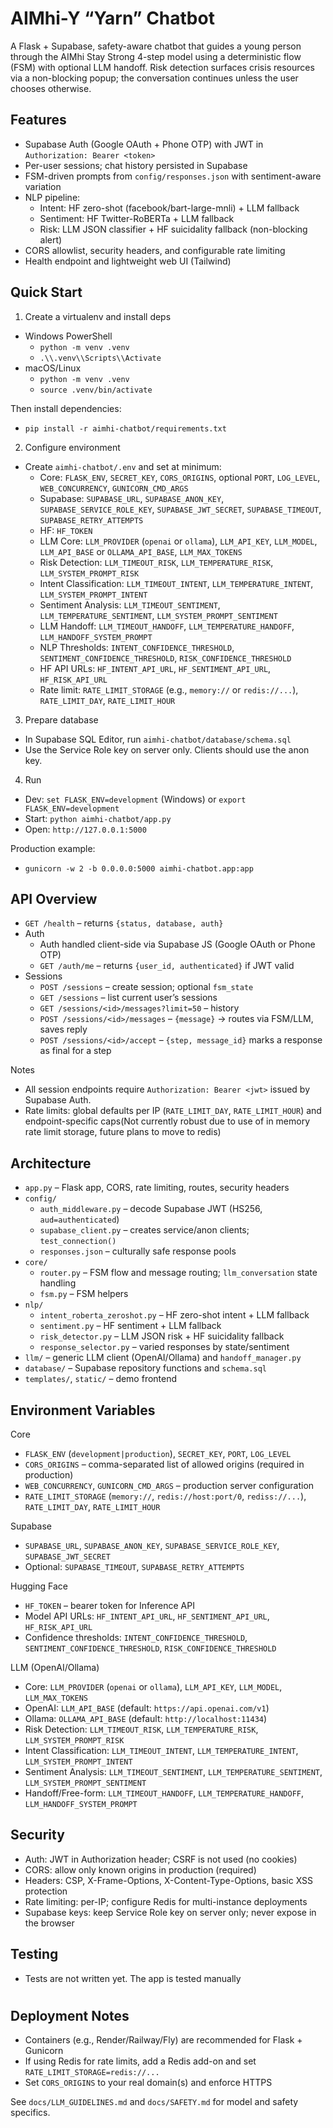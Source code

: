# AIMhi-Y “Yarn” Chatbot

A Flask + Supabase, safety-aware chatbot that guides a young person through the AIMhi Stay Strong 4-step model using a deterministic flow (FSM) with optional LLM handoff. Risk detection surfaces crisis resources via a non-blocking popup; the conversation continues unless the user chooses otherwise.

## Features

- Supabase Auth (Google OAuth + Phone OTP) with JWT in `Authorization: Bearer <token>`
- Per-user sessions; chat history persisted in Supabase
- FSM-driven prompts from `config/responses.json` with sentiment-aware variation
- NLP pipeline:
  - Intent: HF zero-shot (facebook/bart-large-mnli) + LLM fallback
  - Sentiment: HF Twitter-RoBERTa + LLM fallback
  - Risk: LLM JSON classifier + HF suicidality fallback (non-blocking alert)
- CORS allowlist, security headers, and configurable rate limiting
- Health endpoint and lightweight web UI (Tailwind)

## Quick Start

1) Create a virtualenv and install deps
- Windows PowerShell
  - `python -m venv .venv`
  - `.\\.venv\\Scripts\\Activate`
- macOS/Linux
  - `python -m venv .venv`
  - `source .venv/bin/activate`

Then install dependencies:

- `pip install -r aimhi-chatbot/requirements.txt`
2) Configure environment
- Create `aimhi-chatbot/.env` and set at minimum:
  - Core: `FLASK_ENV`, `SECRET_KEY`, `CORS_ORIGINS`, optional `PORT`, `LOG_LEVEL`, `WEB_CONCURRENCY`, `GUNICORN_CMD_ARGS`
  - Supabase: `SUPABASE_URL`, `SUPABASE_ANON_KEY`, `SUPABASE_SERVICE_ROLE_KEY`, `SUPABASE_JWT_SECRET`, `SUPABASE_TIMEOUT`, `SUPABASE_RETRY_ATTEMPTS`
  - HF: `HF_TOKEN`
  - LLM Core: `LLM_PROVIDER` (`openai` or `ollama`), `LLM_API_KEY`, `LLM_MODEL`, `LLM_API_BASE` or `OLLAMA_API_BASE`, `LLM_MAX_TOKENS`
  - Risk Detection: `LLM_TIMEOUT_RISK`, `LLM_TEMPERATURE_RISK`, `LLM_SYSTEM_PROMPT_RISK`
  - Intent Classification: `LLM_TIMEOUT_INTENT`, `LLM_TEMPERATURE_INTENT`, `LLM_SYSTEM_PROMPT_INTENT`
  - Sentiment Analysis: `LLM_TIMEOUT_SENTIMENT`, `LLM_TEMPERATURE_SENTIMENT`, `LLM_SYSTEM_PROMPT_SENTIMENT`
  - LLM Handoff: `LLM_TIMEOUT_HANDOFF`, `LLM_TEMPERATURE_HANDOFF`, `LLM_HANDOFF_SYSTEM_PROMPT`
  - NLP Thresholds: `INTENT_CONFIDENCE_THRESHOLD`, `SENTIMENT_CONFIDENCE_THRESHOLD`, `RISK_CONFIDENCE_THRESHOLD`
  - HF API URLs: `HF_INTENT_API_URL`, `HF_SENTIMENT_API_URL`, `HF_RISK_API_URL`
  - Rate limit: `RATE_LIMIT_STORAGE` (e.g., `memory://` or `redis://...`), `RATE_LIMIT_DAY`, `RATE_LIMIT_HOUR`
3) Prepare database
- In Supabase SQL Editor, run `aimhi-chatbot/database/schema.sql`
- Use the Service Role key on server only. Clients should use the anon key.
4) Run
- Dev: `set FLASK_ENV=development` (Windows) or `export FLASK_ENV=development`
- Start: `python aimhi-chatbot/app.py`
- Open: `http://127.0.0.1:5000`

Production example:

- `gunicorn -w 2 -b 0.0.0.0:5000 aimhi-chatbot.app:app`

## API Overview

- `GET /health` – returns `{status, database, auth}`
- Auth
  - Auth handled client-side via Supabase JS (Google OAuth or Phone OTP)
  - `GET /auth/me` – returns `{user_id, authenticated}` if JWT valid
- Sessions
  - `POST /sessions` – create session; optional `fsm_state`
  - `GET /sessions` – list current user’s sessions
  - `GET /sessions/<id>/messages?limit=50` – history
  - `POST /sessions/<id>/messages` – `{message}` → routes via FSM/LLM, saves reply
  - `POST /sessions/<id>/accept` – `{step, message_id}` marks a response as final for a step

Notes

- All session endpoints require `Authorization: Bearer <jwt>` issued by Supabase Auth.
- Rate limits: global defaults per IP (`RATE_LIMIT_DAY`, `RATE_LIMIT_HOUR`) and endpoint-specific caps(Not currently robust due to use of in memory rate limit storage, future plans to move to redis)

## Architecture

- `app.py` – Flask app, CORS, rate limiting, routes, security headers
- `config/`
  - `auth_middleware.py` – decode Supabase JWT (HS256, `aud=authenticated`)
  - `supabase_client.py` – creates service/anon clients; `test_connection()`
  - `responses.json` – culturally safe response pools
- `core/`
  - `router.py` – FSM flow and message routing; `llm_conversation` state handling
  - `fsm.py` – FSM helpers
- `nlp/`
  - `intent_roberta_zeroshot.py` – HF zero-shot intent + LLM fallback
  - `sentiment.py` – HF sentiment + LLM fallback
  - `risk_detector.py` – LLM JSON risk + HF suicidality fallback
  - `response_selector.py` – varied responses by state/sentiment
- `llm/` – generic LLM client (OpenAI/Ollama) and `handoff_manager.py`
- `database/` – Supabase repository functions and `schema.sql`
- `templates/`, `static/` – demo frontend

## Environment Variables

Core

- `FLASK_ENV` (`development|production`), `SECRET_KEY`, `PORT`, `LOG_LEVEL`
- `CORS_ORIGINS` – comma-separated list of allowed origins (required in production)
- `WEB_CONCURRENCY`, `GUNICORN_CMD_ARGS` – production server configuration
- `RATE_LIMIT_STORAGE` (`memory://`, `redis://host:port/0`, `rediss://...`), `RATE_LIMIT_DAY`, `RATE_LIMIT_HOUR`

Supabase

- `SUPABASE_URL`, `SUPABASE_ANON_KEY`, `SUPABASE_SERVICE_ROLE_KEY`, `SUPABASE_JWT_SECRET`
- Optional: `SUPABASE_TIMEOUT`, `SUPABASE_RETRY_ATTEMPTS`

Hugging Face

- `HF_TOKEN` – bearer token for Inference API
- Model API URLs: `HF_INTENT_API_URL`, `HF_SENTIMENT_API_URL`, `HF_RISK_API_URL`
- Confidence thresholds: `INTENT_CONFIDENCE_THRESHOLD`, `SENTIMENT_CONFIDENCE_THRESHOLD`, `RISK_CONFIDENCE_THRESHOLD`

LLM (OpenAI/Ollama)

- Core: `LLM_PROVIDER` (`openai` or `ollama`), `LLM_API_KEY`, `LLM_MODEL`, `LLM_MAX_TOKENS`
- OpenAI: `LLM_API_BASE` (default: `https://api.openai.com/v1`)
- Ollama: `OLLAMA_API_BASE` (default: `http://localhost:11434`)
- Risk Detection: `LLM_TIMEOUT_RISK`, `LLM_TEMPERATURE_RISK`, `LLM_SYSTEM_PROMPT_RISK`
- Intent Classification: `LLM_TIMEOUT_INTENT`, `LLM_TEMPERATURE_INTENT`, `LLM_SYSTEM_PROMPT_INTENT`
- Sentiment Analysis: `LLM_TIMEOUT_SENTIMENT`, `LLM_TEMPERATURE_SENTIMENT`, `LLM_SYSTEM_PROMPT_SENTIMENT`
- Handoff/Free-form: `LLM_TIMEOUT_HANDOFF`, `LLM_TEMPERATURE_HANDOFF`, `LLM_HANDOFF_SYSTEM_PROMPT`

## Security

- Auth: JWT in Authorization header; CSRF is not used (no cookies)
- CORS: allow only known origins in production (required)
- Headers: CSP, X-Frame-Options, X-Content-Type-Options, basic XSS protection
- Rate limiting: per-IP; configure Redis for multi-instance deployments
- Supabase keys: keep Service Role key on server only; never expose in the browser

## Testing

- Tests are not written yet. The app is tested manually

# 

## Deployment Notes

- Containers (e.g., Render/Railway/Fly) are recommended for Flask + Gunicorn
- If using Redis for rate limits, add a Redis add-on and set `RATE_LIMIT_STORAGE=redis://...`
- Set `CORS_ORIGINS` to your real domain(s) and enforce HTTPS

See `docs/LLM_GUIDELINES.md` and `docs/SAFETY.md` for model and safety specifics.

